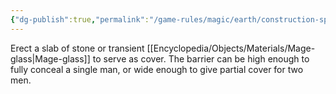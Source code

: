 ```yaml
---
{"dg-publish":true,"permalink":"/game-rules/magic/earth/construction-spells/barrier/"}
---
```


Erect a slab of stone or transient [[Encyclopedia/Objects/Materials/Mage-glass\|Mage-glass]] to serve as cover. The barrier can be high enough to fully conceal a single man, or wide enough to give partial cover for two men.